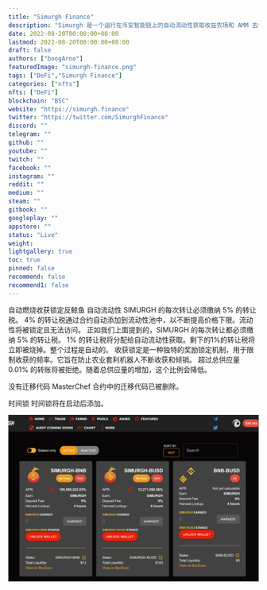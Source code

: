 ```yaml
---
title: "Simurgh Finance"
description: "Simurgh 是一个运行在币安智能链上的自动流动性获取收益农场和 AMM 去中心化交易所，具有许多独特和创造性的功能"
date: 2022-08-20T00:00:00+08:00
lastmod: 2022-08-20T00:00:00+08:00
draft: false
authors: ["boogArno"]
featuredImage: "simurgh-finance.png"
tags: ["DeFi","Simurgh Finance"]
categories: ["nfts"]
nfts: ["DeFi"]
blockchain: "BSC"
website: "https://simurgh.finance"
twitter: "https://twitter.com/SimurghFinance"
discord: ""
telegram: ""
github: ""
youtube: ""
twitch: ""
facebook: ""
instagram: ""
reddit: ""
medium: ""
steam: ""
gitbook: ""
googleplay: ""
appstore: ""
status: "Live"
weight: 
lightgallery: true
toc: true
pinned: false
recommend: false
recommend1: false
---
```

自动燃烧收获锁定反鲸鱼
自动流动性
SIMURGH 的每次转让必须缴纳 5% 的转让税。 4% 的转让税通过合约自动添加到流动性池中，以不断提高价格下限。流动性将被锁定且无法访问。
正如我们上面提到的，SIMURGH 的每次转让都必须缴纳 5% 的转让税。 1% 的转让税将分配给自动流动性获取。剩下的1%的转让税将立即被烧掉。整个过程是自动的。
收获锁定是一种独特的奖励锁定机制，用于限制收获的频率。它旨在防止农业套利机器人不断收获和倾销。
超过总供应量 0.01% 的转账将被拒绝。随着总供应量的增加，这个比例会降低。

没有迁移代码
MasterChef 合约中的迁移代码已被删除。

时间锁
时间锁将在启动后添加。

![simurghfinance-dapp-defi-bsc-image1_d53b01798da889b1b961f4c7ce4da15c](simurghfinance-dapp-defi-bsc-image1_d53b01798da889b1b961f4c7ce4da15c.png)